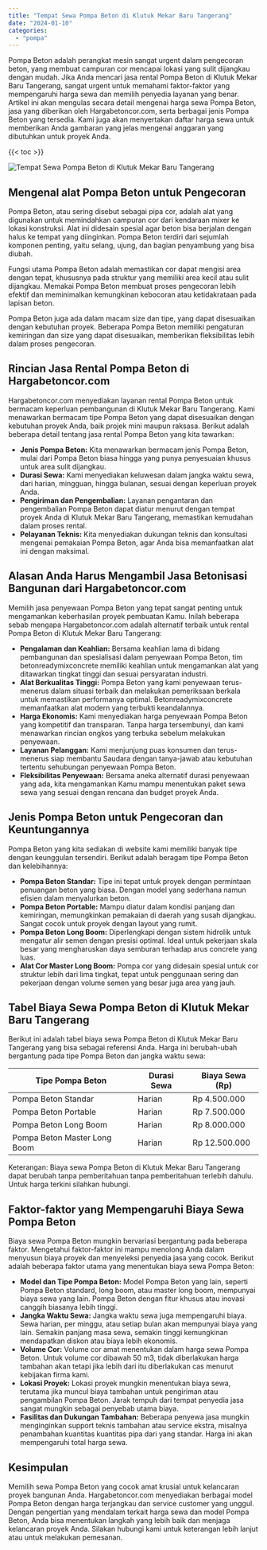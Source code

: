 ```yaml
---
title: "Tempat Sewa Pompa Beton di Klutuk Mekar Baru Tangerang"
date: "2024-01-10"
categories: 
  - "pompa"
---
```




Pompa Beton adalah perangkat mesin sangat urgent dalam pengecoran beton, yang membuat campuran cor mencapai lokasi yang sulit dijangkau dengan mudah. Jika Anda mencari jasa rental Pompa Beton di Klutuk Mekar Baru Tangerang, sangat urgent untuk memahami faktor-faktor yang mempengaruhi harga sewa dan memilih penyedia layanan yang benar. Artikel ini akan mengulas secara detail mengenai harga sewa Pompa Beton, jasa yang diberikan oleh Hargabetoncor.com, serta berbagai jenis Pompa Beton yang tersedia. Kami juga akan menyertakan daftar harga sewa untuk memberikan Anda gambaran yang jelas mengenai anggaran yang dibutuhkan untuk proyek Anda.

{{< toc >}}

![Tempat Sewa Pompa Beton di Klutuk Mekar Baru Tangerang](https://hargareadymixid.github.io/pompa/concrete-pump%20(6).png)

## Mengenal alat Pompa Beton untuk Pengecoran

Pompa Beton, atau sering disebut sebagai pipa cor, adalah alat yang digunakan untuk memindahkan campuran cor dari kendaraan mixer ke lokasi konstruksi. Alat ini didesain spesial agar beton bisa berjalan dengan halus ke tempat yang diinginkan. Pompa Beton terdiri dari sejumlah komponen penting, yaitu selang, ujung, dan bagian penyambung yang bisa diubah.

Fungsi utama Pompa Beton adalah memastikan cor dapat mengisi area dengan tepat, khususnya pada struktur yang memiliki area kecil atau sulit dijangkau. Memakai Pompa Beton membuat proses pengecoran lebih efektif dan meminimalkan kemungkinan kebocoran atau ketidakrataan pada lapisan beton.

Pompa Beton juga ada dalam macam size dan tipe, yang dapat disesuaikan dengan kebutuhan proyek. Beberapa Pompa Beton memiliki pengaturan kemiringan dan size yang dapat disesuaikan, memberikan fleksibilitas lebih dalam proses pengecoran.

## Rincian Jasa Rental Pompa Beton di Hargabetoncor.com

Hargabetoncor.com menyediakan layanan rental Pompa Beton untuk bermacam keperluan pembangunan di Klutuk Mekar Baru Tangerang. Kami menawarkan bermacam tipe Pompa Beton yang dapat disesuaikan dengan kebutuhan proyek Anda, baik projek mini maupun raksasa. Berikut adalah beberapa detail tentang jasa rental Pompa Beton yang kita tawarkan:

- **Jenis Pompa Beton:** Kita menawarkan bermacam jenis Pompa Beton, mulai dari Pompa Beton biasa hingga yang punya penyesuaian khusus untuk area sulit dijangkau.
- **Durasi Sewa:** Kami menyediakan keluwesan dalam jangka waktu sewa, dari harian, mingguan, hingga bulanan, sesuai dengan keperluan proyek Anda.
- **Pengiriman dan Pengembalian:** Layanan pengantaran dan pengembalian Pompa Beton dapat diatur menurut dengan tempat proyek Anda di Klutuk Mekar Baru Tangerang, memastikan kemudahan dalam proses rental.
- **Pelayanan Teknis:** Kita menyediakan dukungan teknis dan konsultasi mengenai pemakaian Pompa Beton, agar Anda bisa memanfaatkan alat ini dengan maksimal.

## Alasan Anda Harus Mengambil Jasa Betonisasi Bangunan dari Hargabetoncor.com

Memilih jasa penyewaan Pompa Beton yang tepat sangat penting untuk mengamankan keberhasilan proyek pembuatan Kamu. Inilah beberapa sebab mengapa Hargabetoncor.com adalah alternatif terbaik untuk rental Pompa Beton di Klutuk Mekar Baru Tangerang:

- **Pengalaman dan Keahlian:** Bersama keahlian lama di bidang pembangunan dan spesialisasi dalam penyewaan Pompa Beton, tim betonreadymixconcrete memiliki keahlian untuk mengamankan alat yang ditawarkan tingkat tinggi dan sesuai persyaratan industri.
- **Alat Berkualitas Tinggi:** Pompa Beton yang kami penyewaan terus-menerus dalam situasi terbaik dan melakukan pemeriksaan berkala untuk memastikan performanya optimal. Betonreadymixconcrete memanfaatkan alat modern yang terbukti keandalannya.
- **Harga Ekonomis:** Kami menyediakan harga penyewaan Pompa Beton yang kompetitif dan transparan. Tanpa harga tersembunyi, dan kami menawarkan rincian ongkos yang terbuka sebelum melakukan penyewaan.
- **Layanan Pelanggan:** Kami menjunjung puas konsumen dan terus-menerus siap membantu Saudara dengan tanya-jawab atau kebutuhan tertentu sehubungan penyewaan Pompa Beton.
- **Fleksibilitas Penyewaan:** Bersama aneka alternatif durasi penyewaan yang ada, kita mengamankan Kamu mampu menentukan paket sewa sewa yang sesuai dengan rencana dan budget proyek Anda.

## Jenis Pompa Beton untuk Pengecoran dan Keuntungannya

Pompa Beton yang kita sediakan di website kami memiliki banyak tipe dengan keunggulan tersendiri. Berikut adalah beragam tipe Pompa Beton dan kelebihannya:

- **Pompa Beton Standar:** Tipe ini tepat untuk proyek dengan permintaan penuangan beton yang biasa. Dengan model yang sederhana namun efisien dalam menyalurkan beton.
- **Pompa Beton Portable:** Mampu diatur dalam kondisi panjang dan kemiringan, memungkinkan pemakaian di daerah yang susah dijangkau. Sangat cocok untuk proyek dengan layout yang rumit.
- **Pompa Beton Long Boom:** Diperlengkapi dengan sistem hidrolik untuk mengatur alir semen dengan presisi optimal. Ideal untuk pekerjaan skala besar yang mengharuskan daya semburan terhadap arus concrete yang luas.
- **Alat Cor Master Long Boom:** Pompa cor yang didesain spesial untuk cor struktur lebih dari lima tingkat, tepat untuk penggunaan sering dan pekerjaan dengan volume semen yang besar juga area yang jauh.

## Tabel Biaya Sewa Pompa Beton di Klutuk Mekar Baru Tangerang

Berikut ini adalah tabel biaya sewa Pompa Beton di Klutuk Mekar Baru Tangerang yang bisa sebagai referensi Anda. Harga ini berubah-ubah bergantung pada tipe Pompa Beton dan jangka waktu sewa:

| Tipe Pompa Beton | Durasi Sewa | Biaya Sewa (Rp) |
| --- | --- | --- |
| Pompa Beton Standar | Harian | Rp 4.500.000 |
| Pompa Beton Portable | Harian | Rp 7.500.000 |
| Pompa Beton Long Boom | Harian | Rp 8.000.000 |
| Pompa Beton Master Long Boom | Harian | Rp 12.500.000 |

Keterangan: Biaya sewa Pompa Beton di Klutuk Mekar Baru Tangerang dapat berubah tanpa pemberitahuan tanpa pemberitahuan terlebih dahulu. Untuk harga terkini silahkan hubungi.

## Faktor-faktor yang Mempengaruhi Biaya Sewa Pompa Beton

Biaya sewa Pompa Beton mungkin bervariasi bergantung pada beberapa faktor. Mengetahui faktor-faktor ini mampu menolong Anda dalam menyusun biaya proyek dan menyeleksi penyedia jasa yang cocok. Berikut adalah beberapa faktor utama yang menentukan biaya sewa Pompa Beton:

- **Model dan Tipe Pompa Beton:** Model Pompa Beton yang lain, seperti Pompa Beton standard, long boom, atau master long boom, mempunyai biaya sewa yang lain. Pompa Beton dengan fitur khusus atau inovasi canggih biasanya lebih tinggi.
- **Jangka Waktu Sewa:** Jangka waktu sewa juga mempengaruhi biaya. Sewa harian, per minggu, atau setiap bulan akan mempunyai biaya yang lain. Semakin panjang masa sewa, semakin tinggi kemungkinan mendapatkan diskon atau biaya lebih ekonomis.
- **Volume Cor:** Volume cor amat menentukan dalam harga sewa Pompa Beton. Untuk volume cor dibawah 50 m3, tidak diberlakukan harga tambahan akan tetapi jika lebih dari itu diberlakukan cas menurut kebijakan firma kami.
- **Lokasi Proyek:** Lokasi proyek mungkin menentukan biaya sewa, terutama jika muncul biaya tambahan untuk pengiriman atau pengambilan Pompa Beton. Jarak tempuh dari tempat penyedia jasa sangat mungkin sebagai penyebab utama biaya.
- **Fasilitas dan Dukungan Tambahan:** Beberapa penyewa jasa mungkin menginginkan support teknis tambahan atau service ekstra, misalnya penambahan kuantitas kuantitas pipa dari yang standar. Harga ini akan mempengaruhi total harga sewa.

## Kesimpulan

Memilih sewa Pompa Beton yang cocok amat krusial untuk kelancaran proyek bangunan Anda. Hargabetoncor.com menyediakan berbagai model Pompa Beton dengan harga terjangkau dan service customer yang unggul. Dengan pengertian yang mendalam terkait harga sewa dan model Pompa Beton, Anda bisa menentukan langkah yang lebih baik dan menjaga kelancaran proyek Anda. Silakan hubungi kami untuk keterangan lebih lanjut atau untuk melakukan pemesanan.
